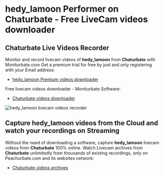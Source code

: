 # hedy_lamoon Performer on Chaturbate - Free LiveCam videos downloader

## Chaturbate Live Videos Recorder

Monitor and record livecam videos of **hedy_lamoon** from **Chaturbate** with Moniturbate.com
Get a premium trial for free by just and only registering with your Email address:
* [hedy_lamoon Premium videos downloader](https://moniturbate.com/request-demo-licence-key.html)

Free livecam videos downloader - Moniturbate Software:
* [Chaturbate videos downloader](https://moniturbate.com/moniturbate-download-software.html)

![hedy_lamoon livecam videos recorder](https://peachurnet.com/templates/moniturbate-software.png)


## Capture hedy_lamoon videos from the Cloud and watch your recordings on Streaming

Without the need of downloading a software, capture **hedy_lamoon** livecam videos from **Chaturbate** 100% online.
Watch Livecam archives from **Chaturbate** unlimitedly from thousands of existing recordings, only on Peachurbate.com and its websites network:
* [Chaturbate videos archives](https://peachurnet.com/)